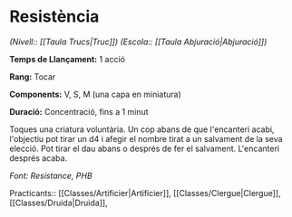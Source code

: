# Resistència

*(Nivell:: [[Taula Trucs|Truc]]) (Escola:: [[Taula Abjuració|Abjuració]])*

**Temps de Llançament:** 1 acció

**Rang:** Tocar

**Components:** V, S, M (una capa en miniatura)

**Duració:** Concentració, fins a 1 minut

Toques una criatura voluntària. Un cop abans de que l'encanteri acabi, l'objectiu pot tirar un d4 i afegir el nombre tirat a un salvament de la seva elecció. Pot tirar el dau abans o després de fer el salvament. L'encanteri després acaba.


*Font: Resistance, PHB*



Practicants:: [[Classes/Artificier|Artificier]], [[Classes/Clergue|Clergue]], [[Classes/Druida|Druida]],